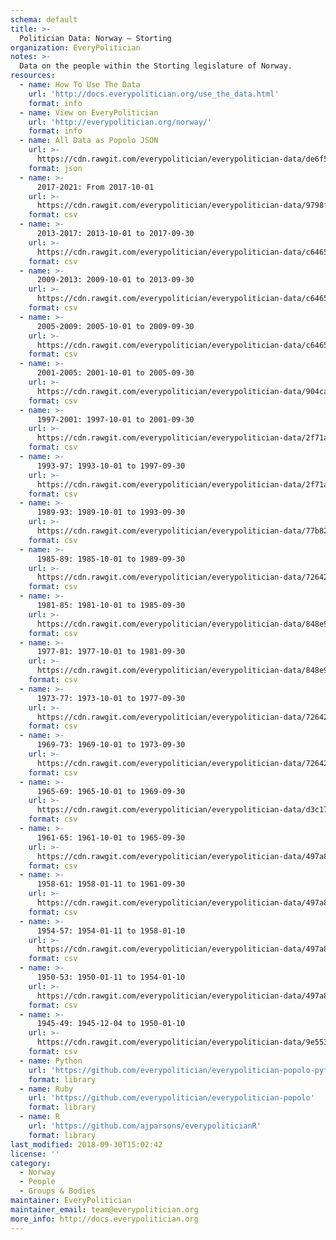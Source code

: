 ```yaml
---
schema: default
title: >-
  Politician Data: Norway — Storting
organization: EveryPolitician
notes: >-
  Data on the people within the Storting legislature of Norway.
resources:
  - name: How To Use The Data
    url: 'http://docs.everypolitician.org/use_the_data.html'
    format: info
  - name: View on EveryPolitician
    url: 'http://everypolitician.org/norway/'
    format: info
  - name: All Data as Popolo JSON
    url: >-
      https://cdn.rawgit.com/everypolitician/everypolitician-data/de6f58f1f4b9256d7e1e0bb3cb46451f9ac14e6d/data/Norway/Storting/ep-popolo-v1.0.json
    format: json
  - name: >-
      2017-2021: From 2017-10-01
    url: >-
      https://cdn.rawgit.com/everypolitician/everypolitician-data/9798f45a445f36e67043744d57bcda5121d63ff7/data/Norway/Storting/term-2017-2021.csv
    format: csv
  - name: >-
      2013-2017: 2013-10-01 to 2017-09-30
    url: >-
      https://cdn.rawgit.com/everypolitician/everypolitician-data/c6465a7dfadf646fb9452ebe81793086f9428e06/data/Norway/Storting/term-2013-2017.csv
    format: csv
  - name: >-
      2009-2013: 2009-10-01 to 2013-09-30
    url: >-
      https://cdn.rawgit.com/everypolitician/everypolitician-data/c6465a7dfadf646fb9452ebe81793086f9428e06/data/Norway/Storting/term-2009-2013.csv
    format: csv
  - name: >-
      2005-2009: 2005-10-01 to 2009-09-30
    url: >-
      https://cdn.rawgit.com/everypolitician/everypolitician-data/c6465a7dfadf646fb9452ebe81793086f9428e06/data/Norway/Storting/term-2005-2009.csv
    format: csv
  - name: >-
      2001-2005: 2001-10-01 to 2005-09-30
    url: >-
      https://cdn.rawgit.com/everypolitician/everypolitician-data/904ca30a0d78f099eb635bc3f5f30eb7a1c775fc/data/Norway/Storting/term-2001-2005.csv
    format: csv
  - name: >-
      1997-2001: 1997-10-01 to 2001-09-30
    url: >-
      https://cdn.rawgit.com/everypolitician/everypolitician-data/2f71af82753785467e4bbca6708888f063416629/data/Norway/Storting/term-1997-2001.csv
    format: csv
  - name: >-
      1993-97: 1993-10-01 to 1997-09-30
    url: >-
      https://cdn.rawgit.com/everypolitician/everypolitician-data/2f71af82753785467e4bbca6708888f063416629/data/Norway/Storting/term-1993-97.csv
    format: csv
  - name: >-
      1989-93: 1989-10-01 to 1993-09-30
    url: >-
      https://cdn.rawgit.com/everypolitician/everypolitician-data/77b8243a6f5050f9956d4ab5d176a0c9062e51ad/data/Norway/Storting/term-1989-93.csv
    format: csv
  - name: >-
      1985-89: 1985-10-01 to 1989-09-30
    url: >-
      https://cdn.rawgit.com/everypolitician/everypolitician-data/7264278c963d968573b16fa854944a86398daed5/data/Norway/Storting/term-1985-89.csv
    format: csv
  - name: >-
      1981-85: 1981-10-01 to 1985-09-30
    url: >-
      https://cdn.rawgit.com/everypolitician/everypolitician-data/848e9e764a1bd1c8e4798e3f4b8be36f61ebe698/data/Norway/Storting/term-1981-85.csv
    format: csv
  - name: >-
      1977-81: 1977-10-01 to 1981-09-30
    url: >-
      https://cdn.rawgit.com/everypolitician/everypolitician-data/848e9e764a1bd1c8e4798e3f4b8be36f61ebe698/data/Norway/Storting/term-1977-81.csv
    format: csv
  - name: >-
      1973-77: 1973-10-01 to 1977-09-30
    url: >-
      https://cdn.rawgit.com/everypolitician/everypolitician-data/7264278c963d968573b16fa854944a86398daed5/data/Norway/Storting/term-1973-77.csv
    format: csv
  - name: >-
      1969-73: 1969-10-01 to 1973-09-30
    url: >-
      https://cdn.rawgit.com/everypolitician/everypolitician-data/7264278c963d968573b16fa854944a86398daed5/data/Norway/Storting/term-1969-73.csv
    format: csv
  - name: >-
      1965-69: 1965-10-01 to 1969-09-30
    url: >-
      https://cdn.rawgit.com/everypolitician/everypolitician-data/d3c17619198c64dd32a22e6934836b9184a53c1d/data/Norway/Storting/term-1965-69.csv
    format: csv
  - name: >-
      1961-65: 1961-10-01 to 1965-09-30
    url: >-
      https://cdn.rawgit.com/everypolitician/everypolitician-data/497a8eef874581372b7c19816e1853b55f46efd2/data/Norway/Storting/term-1961-65.csv
    format: csv
  - name: >-
      1958-61: 1958-01-11 to 1961-09-30
    url: >-
      https://cdn.rawgit.com/everypolitician/everypolitician-data/497a8eef874581372b7c19816e1853b55f46efd2/data/Norway/Storting/term-1958-61.csv
    format: csv
  - name: >-
      1954-57: 1954-01-11 to 1958-01-10
    url: >-
      https://cdn.rawgit.com/everypolitician/everypolitician-data/497a8eef874581372b7c19816e1853b55f46efd2/data/Norway/Storting/term-1954-57.csv
    format: csv
  - name: >-
      1950-53: 1950-01-11 to 1954-01-10
    url: >-
      https://cdn.rawgit.com/everypolitician/everypolitician-data/497a8eef874581372b7c19816e1853b55f46efd2/data/Norway/Storting/term-1950-53.csv
    format: csv
  - name: >-
      1945-49: 1945-12-04 to 1950-01-10
    url: >-
      https://cdn.rawgit.com/everypolitician/everypolitician-data/9e5533aea3a4b3b5051079f459e9bac448256021/data/Norway/Storting/term-1945-49.csv
    format: csv
  - name: Python
    url: 'https://github.com/everypolitician/everypolitician-popolo-python'
    format: library
  - name: Ruby
    url: 'https://github.com/everypolitician/everypolitician-popolo'
    format: library
  - name: R
    url: 'https://github.com/ajparsons/everypoliticianR'
    format: library
last_modified: 2018-09-30T15:02:42
license: ''
category:
  - Norway
  - People
  - Groups & Bodies
maintainer: EveryPolitician
maintainer_email: team@everypolitician.org
more_info: http://docs.everypolitician.org
---
```

